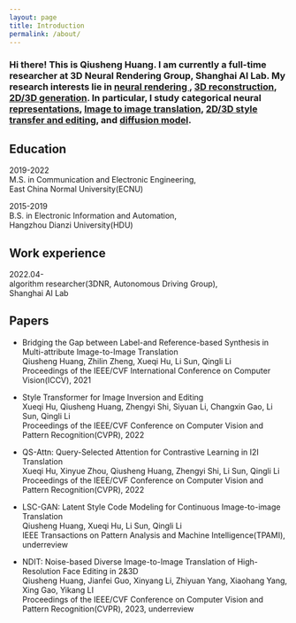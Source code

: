 ```yaml
---
layout: page
title: Introduction
permalink: /about/
---
```

### Hi there! This is Qiusheng Huang. I am currently a full-time researcher at 3D Neural Rendering Group, Shanghai AI Lab. My research interests lie in <u> neural rendering </u>, <u>3D reconstruction</u>, <u>2D/3D generation</u>. In particular, I study categorical neural <u>representations</u>, <u>Image to image translation</u>, <u>2D/3D style transfer and editing</u>, and <u>diffusion model</u>.

## Education

2019-2022  
M.S. in Communication and Electronic Engineering,  
East China Normal University(ECNU)

2015-2019  
B.S. in Electronic Information and Automation,  
Hangzhou Dianzi University(HDU)

## Work experience

2022.04-  
algorithm researcher(3DNR, Autonomous Driving Group),  
Shanghai AI Lab 

## Papers

- Bridging the Gap between Label-and Reference-based Synthesis in Multi-attribute Image-to-Image Translation  
    Qiusheng Huang, Zhilin Zheng, Xueqi Hu, Li Sun, Qingli Li  
    Proceedings of the IEEE/CVF International Conference on Computer Vision(ICCV), 2021

- Style Transformer for Image Inversion and Editing  
    Xueqi Hu, Qiusheng Huang, Zhengyi Shi, Siyuan Li, Changxin Gao, Li Sun, Qingli Li  
    Proceedings of the IEEE/CVF Conference on Computer Vision and Pattern Recognition(CVPR), 2022

- QS-Attn: Query-Selected Attention for Contrastive Learning in I2I Translation  
    Xueqi Hu, Xinyue Zhou, Qiusheng Huang, Zhengyi Shi, Li Sun, Qingli Li  
    Proceedings of the IEEE/CVF Conference on Computer Vision and Pattern Recognition(CVPR), 2022

- LSC-GAN: Latent Style Code Modeling for Continuous Image-to-image Translation  
    Qiusheng Huang, Xueqi Hu, Li Sun, Qingli Li  
    IEEE Transactions on Pattern Analysis and Machine Intelligence(TPAMI), underreview

- NDIT: Noise-based Diverse Image-to-Image Translation of High-Resolution Face Editing in 2&3D  
    Qiusheng Huang, Jianfei Guo, Xinyang Li, Zhiyuan Yang, Xiaohang Yang, Xing Gao, Yikang LI  
    Proceedings of the IEEE/CVF Conference on Computer Vision and Pattern Recognition(CVPR), 2023, underreview

<!-- ### Bold

**This is a context in Bold.**

**这是一段加粗的文字。**

### Italics

*This is a context in italics.*

*这是一段倾斜的文字。*

### Underline

<u>This is a context in Underline.</u>

<u>这是一段加有下划线的文字。</u>

### Strikethrough

~~This is a context in Underline.~~

~~这是一段加有删除线的文字。~~

### Hyperlink

[Homepage](https://github.com/Fentaniao/Liquid)

[Download](https://github.com/Fentaniao/Liquid/releases)

### Quote

> This is a Quote.
>
> This is a Quote, too.

## Code

### Code Block

```html
<!DOCTYPE html>
<html>
    <head>
        <title>Hello, World!</title>
    </head>
    <body>
        <p>This is an example of a simple HTML page with one paragraph.</p>
    </body>
</html>
```

### Inline Code

This is `print("the inline code")`.

## List and Table

### Task List

- [ ] Undo
- [x] Done

### Ordered List

1. First
2. Second

### Unordered List

- Hello, world!
- Hello, world!

### Table

| Matrix |  1   |  2   |  3   |
| :----: | :--: | :--: | :--: |
|   1    |  11  |  12  |  13  |
|   2    |  21  |  22  |  23  |
|   3    |  31  |  32  |  33  |

## Math

Only when you enable `markdown extended syntax` in the setting of Typora, you can see the rendering of this module.

### Formula Block

$$
a x^2 + b x + c = 0
$$

### Inline Formula

Line: $y=ax+b$.

CO~2~ is a kind of gas in the air.

# 🕘 会议记录： 添加事件名称

# 2019-03-02

****
## 与会者

@提及您自己并添加其他人


## 议程
- 会议议程


## 讨论
- 我们实际讨论的内容


## 操作项目

- [ ] 我们来完成这项任务 @某人 -->
